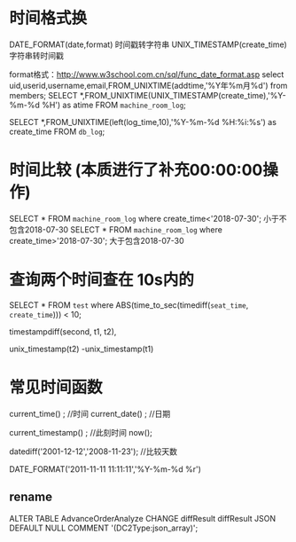 # 时间格式换  

DATE_FORMAT(date,format)  时间戳转字符串
UNIX_TIMESTAMP(create_time)  字符串转时间戳

format格式：http://www.w3school.com.cn/sql/func_date_format.asp
select uid,userid,username,email,FROM_UNIXTIME(addtime,'%Y年%m月%d') from members;
SELECT *,FROM_UNIXTIME(UNIX_TIMESTAMP(create_time),'%Y-%m-%d %H') as atime FROM `machine_room_log`;

SELECT *,FROM_UNIXTIME(left(log_time,10),'%Y-%m-%d %H:%i:%s') as create_time FROM `db_log`;


# 时间比较 (本质进行了补充00:00:00操作)
SELECT * FROM `machine_room_log` where create_time<'2018-07-30';
小于不包含2018-07-30
SELECT * FROM `machine_room_log` where create_time>'2018-07-30';
大于包含2018-07-30 


# 查询两个时间查在 10s内的 

SELECT * FROM `test` where ABS(time_to_sec(timediff(`seat_time`, `create_time`))) < 10;

timestampdiff(second, t1, t2),

unix_timestamp(t2) -unix_timestamp(t1)



# 常见时间函数

current_time() ; //时间 
current_date() ; //日期

current_timestamp() ;  //此刻时间 
now();

datediff('2001-12-12','2008-11-23'); //比较天数

DATE_FORMAT('2011-11-11 11:11:11','%Y-%m-%d %r')


## rename

ALTER TABLE AdvanceOrderAnalyze CHANGE diffResult diffResult JSON DEFAULT NULL COMMENT '(DC2Type:json_array)';
